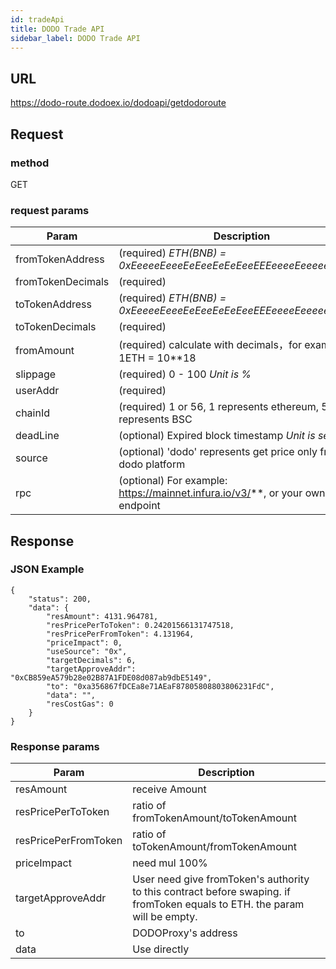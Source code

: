 ```yaml
---
id: tradeApi
title: DODO Trade API
sidebar_label: DODO Trade API
---
```


## URL

https://dodo-route.dodoex.io/dodoapi/getdodoroute

## Request

### method

GET

### request params

| Param                          | Description                                                           |
| ------------------------------ | ----------------------------------------------------------------------|
| fromTokenAddress               | (required)  *ETH(BNB) = 0xEeeeeEeeeEeEeeEeEeEeeEEEeeeeEeeeeeeeEEeE*   |
| fromTokenDecimals              | (required)                                                            |
| toTokenAddress                 | (required)  *ETH(BNB) = 0xEeeeeEeeeEeEeeEeEeEeeEEEeeeeEeeeeeeeEEeE*   |
| toTokenDecimals                | (required)                                                            |
| fromAmount                     | (required)  calculate with decimals，for example 1ETH =  10**18       |
| slippage                       | (required)  0 - 100   *Unit is %*                                     |
| userAddr                       | (required)                                                            |
| chainId                        | (required)  1 or 56,  1 represents ethereum, 56 represents BSC        |
| deadLine                       | (optional)  Expired block timestamp *Unit is second*                  |
| source                         | (optional)  'dodo' represents get price only from dodo platform       |
| rpc                            | (optional)  For example: https://mainnet.infura.io/v3/**, or your own rpc endpoint  |


## Response

### JSON Example

```
{
    "status": 200,
    "data": {
        "resAmount": 4131.964781,
        "resPricePerToToken": 0.24201566131747518,
        "resPricePerFromToken": 4.131964,
        "priceImpact": 0,
        "useSource": "0x",
        "targetDecimals": 6,
        "targetApproveAddr": "0xCB859eA579b28e02B87A1FDE08d087ab9dbE5149",
        "to": "0xa356867fDCEa8e71AEaF87805808803806231FdC",
        "data": "",
        "resCostGas": 0
    }
}

```

### Response params

| Param                          | Description                                                           |
| ------------------------------ | ----------------------------------------------------------------------|
| resAmount                      | receive Amount                                                        |
| resPricePerToToken             | ratio of fromTokenAmount/toTokenAmount                                |
| resPricePerFromToken           | ratio of toTokenAmount/fromTokenAmount                                |
| priceImpact                    | need mul 100%                                                         |
| targetApproveAddr              | User need give fromToken's authority to this contract before swaping. if fromToken equals to ETH. the param will be empty. |
| to                             | DODOProxy's address                                                   |
| data                           | Use directly                                                          |